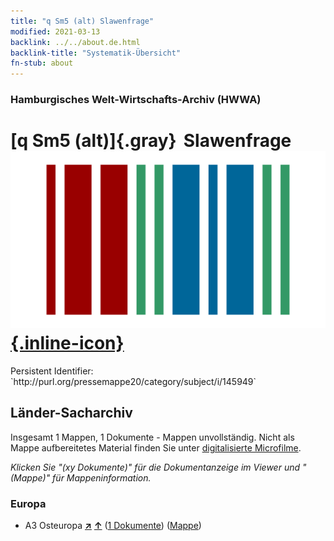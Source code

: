 ```yaml
---
title: "q Sm5 (alt) Slawenfrage"
modified: 2021-03-13
backlink: ../../about.de.html
backlink-title: "Systematik-Übersicht"
fn-stub: about
---
```


### Hamburgisches Welt-Wirtschafts-Archiv (HWWA)

# [q Sm5 (alt)]{.gray}&#8201; Slawenfrage &#160; [![Wikidata](/images/Wikidata-logo.svg "Wikidata"){.inline-icon}](http://www.wikidata.org/entity/Q104711376)

<div class="hint">Persistent Identifier: `http://purl.org/pressemappe20/category/subject/i/145949`</div>







## Länder-Sacharchiv




Insgesamt 1 Mappen, 1 Dokumente - Mappen unvollständig.
Nicht als Mappe aufbereitetes Material finden Sie unter [digitalisierte Microfilme](/film/h1_sh.de.html).

_Klicken Sie "(xy Dokumente)" für die Dokumentanzeige im Viewer und "(Mappe)" für Mappeninformation._




### Europa

- A3 Osteuropa [**&nearr;**](../../../geo/i/140896/about.de.html "Osteuropa (alle Mappen)") [**&uarr;**](../../../geo/about.de.html#A3 "Ländersystematik") (<a href="https://pm20.zbw.eu/iiifview/folder/sh/140896,145949" title="über: Osteuropa : Slawenfrage" target="_blank">1 Dokumente</a>) ([Mappe](../../../../folder/sh/1408xx/140896/1459xx/145949/about.de.html))








